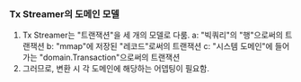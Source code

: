 ### Tx Streamer의 도메인 모델
1. Tx Streamer는 "트랜잭션"을 세 개의 모델로 다룸.
a: "빅쿼리"의 "행"으로써의 트랜잭션
b: "mmap"에 저장된 "레코드"로써의 트랜잭션
c: "시스템 도메인"에 들어가는 "domain.Transaction"으로써의 트랜잭션
2. 그러므로, 변환 시 각 도메인에 해당하는 어뎁팅이 필요함.